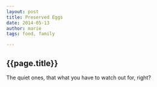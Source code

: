 ```yaml
---
layout: post
title: Preserved Eggs
date: 2014-05-13
author: marie
tags: food, family

---
```


<h2>{{page.title}}</h2>

<div id = "blockcontent">
The quiet ones, that what you have to watch out for, right?

</div>